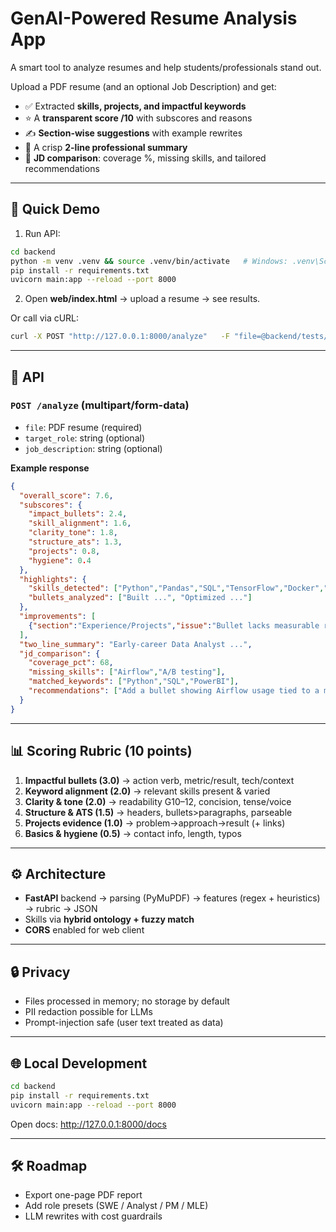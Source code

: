# GenAI-Powered Resume Analysis App

A smart tool to analyze resumes and help students/professionals stand out.

Upload a PDF resume (and an optional Job Description) and get:
- ✅ Extracted **skills, projects, and impactful keywords**
- ⭐ A **transparent score /10** with subscores and reasons
- ✍️ **Section-wise suggestions** with example rewrites
- 📝 A crisp **2-line professional summary**
- 🎯 **JD comparison**: coverage %, missing skills, and tailored recommendations

---

## 🚀 Quick Demo
1. Run API:
```bash
cd backend
python -m venv .venv && source .venv/bin/activate   # Windows: .venv\Scripts\activate
pip install -r requirements.txt
uvicorn main:app --reload --port 8000
```
2. Open **web/index.html** → upload a resume → see results.

Or call via cURL:
```bash
curl -X POST "http://127.0.0.1:8000/analyze"   -F "file=@backend/tests/sample_resume.pdf"   -F "target_role=Data Analyst"   -F "job_description=We need SQL, Python, PowerBI, A/B testing"
```

---

## 📡 API
### `POST /analyze` (multipart/form-data)
- `file`: PDF resume (required)
- `target_role`: string (optional)
- `job_description`: string (optional)

**Example response**
```json
{
  "overall_score": 7.6,
  "subscores": {
    "impact_bullets": 2.4,
    "skill_alignment": 1.6,
    "clarity_tone": 1.8,
    "structure_ats": 1.3,
    "projects": 0.8,
    "hygiene": 0.4
  },
  "highlights": {
    "skills_detected": ["Python","Pandas","SQL","TensorFlow","Docker","React","PowerBI"],
    "bullets_analyzed": ["Built ...", "Optimized ..."]
  },
  "improvements": [
    {"section":"Experience/Projects","issue":"Bullet lacks measurable result","fix_example":"Improved ... resulting in +23% / −120ms"}
  ],
  "two_line_summary": "Early-career Data Analyst ...",
  "jd_comparison": {
    "coverage_pct": 68,
    "missing_skills": ["Airflow","A/B testing"],
    "matched_keywords": ["Python","SQL","PowerBI"],
    "recommendations": ["Add a bullet showing Airflow usage tied to a metric."]
  }
}
```

---

## 📊 Scoring Rubric (10 points)
1. **Impactful bullets (3.0)** → action verb, metric/result, tech/context  
2. **Keyword alignment (2.0)** → relevant skills present & varied  
3. **Clarity & tone (2.0)** → readability G10–12, concision, tense/voice  
4. **Structure & ATS (1.5)** → headers, bullets>paragraphs, parseable  
5. **Projects evidence (1.0)** → problem→approach→result (+ links)  
6. **Basics & hygiene (0.5)** → contact info, length, typos  

---

## ⚙️ Architecture
- **FastAPI** backend → parsing (PyMuPDF) → features (regex + heuristics) → rubric → JSON  
- Skills via **hybrid ontology + fuzzy match**  
- **CORS** enabled for web client  

---

## 🔒 Privacy
- Files processed in memory; no storage by default  
- PII redaction possible for LLMs  
- Prompt-injection safe (user text treated as data)  

---

## 🌐 Local Development
```bash
cd backend
pip install -r requirements.txt
uvicorn main:app --reload --port 8000
```
Open docs: http://127.0.0.1:8000/docs

---

## 🛠 Roadmap
- Export one-page PDF report  
- Add role presets (SWE / Analyst / PM / MLE)  
- LLM rewrites with cost guardrails  
